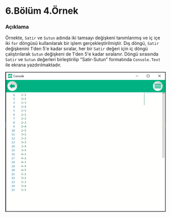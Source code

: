 # 6.Bölüm 4.Örnek

### Açıklama

Örnekte, `Satir` ve `Sutun` adında iki tamsayı değişkeni tanımlanmış ve iç içe iki `for` döngüsü kullanılarak bir işlem gerçekleştirilmiştir. Dış döngü, `Satir` değişkenini 1'den 5'e kadar sıralar, her bir `Satir` değeri için iç döngü çalıştırılarak `Sutun` değişkeni de 1'den 5'e kadar sıralanır. Döngü sırasında `Satir` ve `Sutun` değerleri birleştirilip "Satir-Sutun" formatında `Console.Text` ile ekrana yazdırılmaktadır.

![Bolum 6-Örnek 4](Bolum6_Ornek4.png)